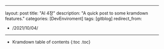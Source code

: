 
---
layout: post
title: "AI 4장"
description: "A quick post to some kramdown features."
categories: [DevEnviroment]
tags: [gitblog]
redirect_from:
  - /2021/10/04/
---
* Kramdown table of contents
{:toc .toc}
